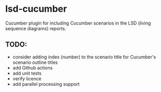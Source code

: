 # lsd-cucumber
Cucumber plugin for including Cucumber scenarios in the LSD (living sequence diagrams) reports. 

## TODO:
* consider adding index (number) to the scenario title for Cucumber's scenario outline titles
* add Github actions
* add unit tests
* verify licence
* add parallel processing support
